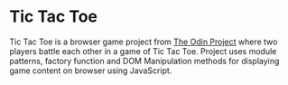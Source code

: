 # Tic Tac Toe

Tic Tac Toe is a browser game project from [The Odin Project](https://www.theodinproject.com/) where two players battle each other in a game of Tic Tac Toe. Project uses module patterns, factory function and DOM Manipulation methods for displaying game content on browser using JavaScript.
